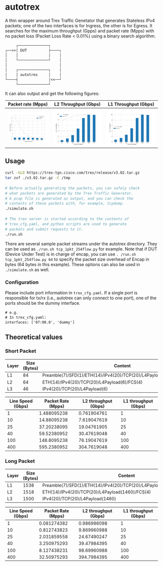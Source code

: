 # autotrex

A thin wrapper around Trex Traffic Genetator that
generates Stateless IPv4 packets; one of the two
interfaces is for Ingress, the other is for Egress.
It searches for the maximum throughput (Gpps) and
packet rate (Mpps) with no packet loss (Packet Loss
Rate < 0.01%) using a binary search algorithm.

```text
     ┌──────────────┐
┌──>>│ DUT          ├────┐
│    │              │    │
│    └──────────────┘    │
│                        │
│    ┌──────────────┐    │
│    │ autotrex     │    │
└────┤              │<<──┘
     └──────────────┘
```

It can also output and get the following figures:

  Packet rate (Mpps)       |  L2 Throughput (Gbps)       |  L1 Throughput (Gbps)
:-------------------------:|:---------------------------:|:---------------------------:
  ![](docs/Mpps.png)       |  ![](docs/L2Gbps.png)       |  ![](docs/L1Gbps.png)

## Usage

```bash
curl -kLO https://trex-tgn.cisco.com/trex/release/v3.02.tar.gz
tar zxf ./v3.02.tar.gz -C /tmp

# Before actually generating the packets, you can safely check
# what packets are generated by the Trex Traffic Generator.
# A pcap file is generated as output, and you can check the
# contents of these packets with, for example, tcpdump.
./simulate.sh

# The trex server is started according to the contents of
# trex_cfg.yaml, and python scripts are used to generate
# packets and submit requests to it.
./run.sh
```

There are several sample packet streams under the autotrex
directory. They can be used as `./run.sh tcp_1pkt_254flow.py`
for example. Note that if DUT (Device Under Test) is in charge
of encap, you can use `. /run.sh tcp_1pkt_254flow.py 64`
to specify the packet size overhead of Encap in bytes
(64 bytes in this example). These options can also be used
in `./simulate.sh` as well.

### Configuration

Please include port information in `trex_cfg.yaml`. If a
single port is responsible for tx/rx (i.e., autotrex can
only connect to one port), one of the ports should be the
dummy interface.

```
# e.g.
# In trex_cfg.yaml:
interfaces: ['07:00.0', 'dummy']
```

## Theoretical values

### Short Packet

| Layer | Size (Bytes) | Content                                                                 |
|-------|--------------|-------------------------------------------------------------------------|
| L1    | 84           | Preamble(7)/SFD(1)/ETH(14)/IPv4(20)/TCP(20)/L4Payload(6)/FCS(4)/IGP(12) |
| L2    | 64           | ETH(14)/IPv4(20)/TCP(20)/L4Payload(6)/FCS(4)                            |
| L3    | 46           | IPv4(20)/TCP(20)/L4Payload(6)                                           |

| Line Speed (Gbps) | Packet Rate (Mpps) | L2 throughput (Gbps) | L1 throughput (Gbps) |
|-------------------|--------------------|----------------------|----------------------|
| 1                 | 1.488095238        | 0.761904761          | 1                    |
| 10                | 14.88095238        | 7.619047619          | 10                   |
| 25                | 37.20238095        | 19.04761905          | 25                   |
| 40                | 59.52380952        | 30.47619048          | 40                   |
| 100               | 148.8095238        | 76.19047619          | 100                  |
| 400               | 595.2380952        | 304.7619048          | 400                  |

### Long Packet

| Layer | Size (Bytes) | Content                                                                    |
|-------|--------------|----------------------------------------------------------------------------|
| L1    | 1538         | Preamble(7)/SFD(1)/ETH(14)/IPv4(20)/TCP(20)/L4Payload(1460)/FCS(4)/IGP(12) |
| L2    | 1518         | ETH(14)/IPv4(20)/TCP(20)/L4Payload(1460)/FCS(4)                            |
| L3    | 1500         | IPv4(20)/TCP(20)/L4Payload(1460)                                           |

| Line Speed (Gbps) | Packet Rate (Mpps) | L2 throughput (Gbps) | L1 throughput (Gbps) |
|-------------------|--------------------|----------------------|----------------------|
| 1                 | 0.081274382        | 0.986996098          | 1                    |
| 10                | 0.812743823        | 9.869960988          | 10                   |
| 25                | 2.031859558        | 24.67490247          | 25                   |
| 40                | 3.250975293        | 39.47984395          | 40                   |
| 100               | 8.127438231        | 98.69960988          | 100                  |
| 400               | 32.50975293        | 394.7984395          | 400                  |
